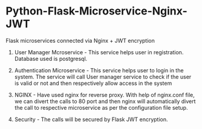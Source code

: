 # Python-Flask-Microservice-Nginx-JWT
Flask microservices connected via Nginx + JWT encryption

1. User Manager Mcroservice - This service helps user in registration. Database used is postgresql.

2. Authentication Microservice - This service helps user to login in the system. 
                                 The service will call User manager service to check if the user is valid or not and 
                                  then respectively allow access in the system

3. NGINX - Have used nginx for reverse proxy. With help of nginx.conf file, we can divert the calls to 80 port
           and then nginx will automatically divert the call to respective microservice as per the configuration file setup.
           
4. Security - The calls will be secured by Flask JWT encryption.
